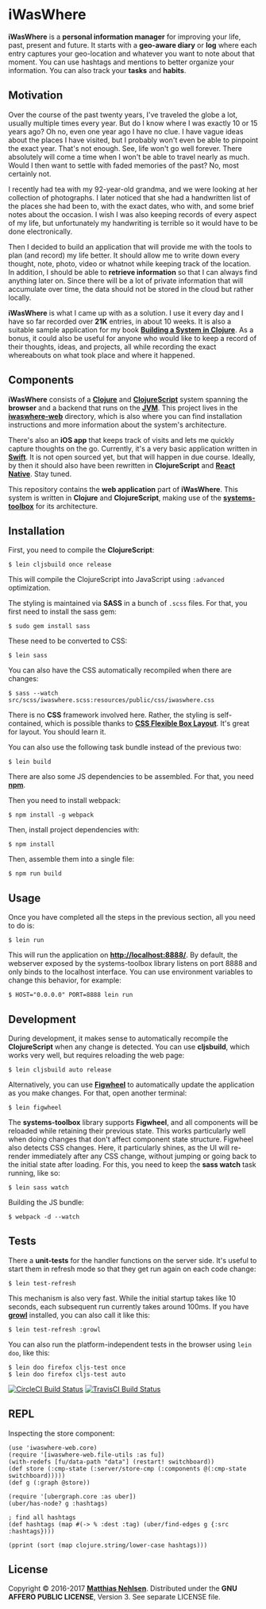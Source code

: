 # iWasWhere

**iWasWhere** is a **personal information manager** for improving your life, past, present and future. It starts with a **geo-aware diary** or **log** where each entry captures your geo-location and whatever you want to note about that moment. You can use hashtags and mentions to better organize your information. You can also track your **tasks** and **habits**.


## Motivation

Over the course of the past twenty years, I've traveled the globe a lot, usually multiple times every year. But do I know where I was exactly 10 or 15 years ago? Oh no, even one year ago I have no clue. I have vague ideas about the places I have visited, but I probably won't even be able to pinpoint the exact year. That's not enough. See, life won't go well forever. There absolutely will come a time when I won't be able to travel nearly as much. Would I then want to settle with faded memories of the past? No, most certainly not.

I recently had tea with my 92-year-old grandma, and we were looking at her collection of photographs. I later noticed that she had a handwritten list of the places she had been to, with the exact dates, who with, and some brief notes about the occasion. I wish I was also keeping records of every aspect of my life, but unfortunately my handwriting is terrible so it would have to be done electronically. 

Then I decided to build an application that will provide me with the tools to plan (and record) my life better. It should allow me to write down every thought, note, photo, video or whatnot while keeping track of the location. In addition, I should be able to **retrieve information** so that I can always find anything later on. Since there will be a lot of private information that will accumulate over time, the data should not be stored in the cloud but rather locally.

**iWasWhere** is what I came up with as a solution. I use it every day and I have so far recorded over **21K** entries, in about 10 weeks. It is also a suitable sample application for my book **[Building a System in Clojure](https://leanpub.com/building-a-system-in-clojure)**. As a bonus, it could also be useful for anyone who would like to keep a record of their thoughts, ideas, and projects, all while recording the exact whereabouts on what took place and where it happened.


## Components

**iWasWhere** consists of a **[Clojure](https://clojure.org/)** and **[ClojureScript](https://github.com/clojure/clojurescript)** system spanning the **browser** and a backend that runs on the **[JVM](https://en.wikipedia.org/wiki/Java_virtual_machine)**. This project lives in the **[iwaswhere-web](https://github.com/matthiasn/iWasWhere/tree/master/iwaswhere-web)** directory, which is also where you can find installation instructions and more information about the system's architecture.

There's also an **iOS app** that keeps track of visits and lets me quickly capture thoughts on the go. Currently, it's a very basic application written in **[Swift](https://swift.org/)**. It is not open sourced yet, but that will happen in due course. Ideally, by then it should also have been rewritten in **ClojureScript** and **[React Native](https://facebook.github.io/react-native/)**. Stay tuned.

This repository contains the **web application** part of **iWasWhere**. This system is written in **Clojure** and **ClojureScript**, making use of the **[systems-toolbox](https://github.com/matthiasn/systems-toolbox)** for its architecture.


## Installation

First, you need to compile the **ClojureScript**:

    $ lein cljsbuild once release

This will compile the ClojureScript into JavaScript using `:advanced` optimization.

The styling is maintained via **SASS** in a bunch of `.scss` files. For that, you first need to install the sass gem:

    $ sudo gem install sass

These need to be converted to CSS:
    
    $ lein sass

You can also have the CSS automatically recompiled when there are changes:

    $ sass --watch src/scss/iwaswhere.scss:resources/public/css/iwaswhere.css
    

There is no **CSS** framework involved here. Rather, the styling is self-contained, which is possible thanks to **[CSS Flexible Box Layout](https://www.w3.org/TR/css-flexbox-1/)**. It's great for layout. You should learn it.

You can also use the following task bundle instead of the previous two:

    $ lein build

There are also some JS dependencies to be assembled. For that, you need **[npm](https://www.npmjs.com/get-npm)**. 

Then you need to install webpack:

    $ npm install -g webpack

Then, install project dependencies with:

    $ npm install

Then, assemble them into a single file:

    $ npm run build


## Usage

Once you have completed all the steps in the previous section, all you need to do is:

    $ lein run

This will run the application on **[http://localhost:8888/](http://localhost:8888/)**. By default, the webserver exposed by the systems-toolbox library listens on port 8888 and only binds to the localhost interface. You can use environment variables to change this behavior, for example:

    $ HOST="0.0.0.0" PORT=8888 lein run


## Development

During development, it makes sense to automatically recompile the **ClojureScript** when any change is detected. You can use **cljsbuild**, which works very well, but requires reloading the web page:

    $ lein cljsbuild auto release

Alternatively, you can use **[Figwheel](https://github.com/bhauman/lein-figwheel)** to automatically update the application as you make changes. For that, open another terminal:

    $ lein figwheel

The **systems-toolbox** library supports **Figwheel**, and all components will be reloaded while retaining their previous state. This works particularly well when doing changes that don't affect component state structure. Figwheel also detects CSS changes. Here, it particularly shines, as the UI will re-render immediately after any CSS change, without jumping or going back to the initial state after loading. For this, you need to keep the **sass watch** task running, like so:

    $ lein sass watch

Building the JS bundle:
    
    $ webpack -d --watch

## Tests

There a **unit-tests** for the handler functions on the server side. It's useful to start them in refresh mode so that they get run again on each code change:

    $ lein test-refresh

This mechanism is also very fast. While the initial startup takes like 10 seconds, each subsequent run currently takes around 100ms. If you have **[growl](http://growl.info/)** installed, you can also call it like this:

    $ lein test-refresh :growl

You can also run the platform-independent tests in the browser using `lein doo`, like this:

    $ lein doo firefox cljs-test once
    $ lein doo firefox cljs-test auto


[![CircleCI Build Status](https://circleci.com/gh/matthiasn/iWasWhere.svg?&style=shield)](https://circleci.com/gh/matthiasn/iWasWhere)
[![TravisCI Build Status](https://travis-ci.org/matthiasn/iWasWhere.svg?branch=master)](https://travis-ci.org/matthiasn/iWasWhere)


## REPL

Inspecting the store component:

````
(use 'iwaswhere-web.core)
(require '[iwaswhere-web.file-utils :as fu])
(with-redefs [fu/data-path "data"] (restart! switchboard))
(def store (:cmp-state (:server/store-cmp (:components @(:cmp-state switchboard)))))
(def g (:graph @store))

(require '[ubergraph.core :as uber])
(uber/has-node? g :hashtags)

; find all hashtags
(def hashtags (map #(-> % :dest :tag) (uber/find-edges g {:src :hashtags})))

(pprint (sort (map clojure.string/lower-case hashtags)))
````

## License

Copyright © 2016-2017 **[Matthias Nehlsen](http://www.matthiasnehlsen.com)**. Distributed under the **GNU AFFERO PUBLIC LICENSE**, Version 3. See separate LICENSE file.
